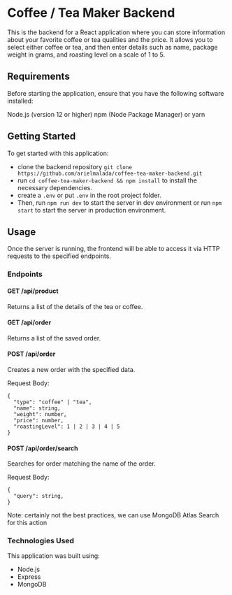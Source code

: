 # Coffee / Tea Maker Backend

This is the backend for a React application where you can store information about your favorite coffee or tea qualities and the price. It allows you to select either coffee or tea, and then enter details such as name, package weight in grams, and roasting level on a scale of 1 to 5. 

## Requirements
Before starting the application, ensure that you have the following software installed:

Node.js (version 12 or higher)
npm (Node Package Manager) or yarn

## Getting Started

To get started with this application: 
 - clone the backend repository `git clone https://github.com/arielmalada/coffee-tea-maker-backend.git`
 - run `cd coffee-tea-maker-backend && npm install` to install the necessary dependencies.
 - create a `.env` or put `.env` in the root project folder.
 - Then, run `npm run dev` to start the server in dev environment or run `npm start` to start the server in production environment.

## Usage

Once the server is running, the frontend will be able to access it via HTTP requests to the specified endpoints.

### Endpoints

#### GET /api/product
Returns a list of the details of the tea or coffee.

#### GET /api/order
Returns a list of the saved order.

#### POST /api/order
Creates a new order with the specified data.

Request Body:
```
{
  "type": "coffee" | "tea",
  "name": string,
  "weight": number,
  "price": number,
  "roastingLevel": 1 | 2 | 3 | 4 | 5
}
```

#### POST /api/order/search
Searches for order matching the name of the order.

Request Body:
```
{
  "query": string,
}
```
Note: certainly not the best practices, we can use MongoDB Atlas Search for this action 
### Technologies Used

This application was built using:
- Node.js
- Express
- MongoDB
